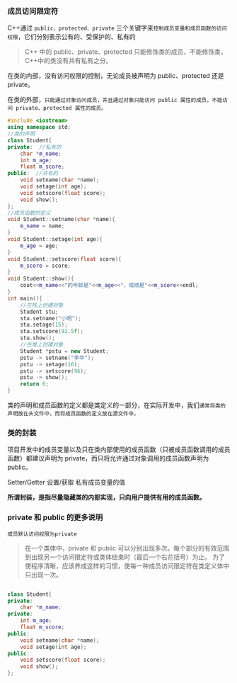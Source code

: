 ### 成员访问限定符

C++通过 `public、protected、private` 三个关键字来`控制成员变量和成员函数的访问权限`，它们分别表示公有的、受保护的、私有的

> C++ 中的 public、private、protected 只能修饰类的成员，不能修饰类，C++中的类没有共有私有之分。

在类的内部，没有访问权限的控制，无论成员被声明为 public、protected 还是 private。

在类的外部，`只能通过对象访问成员，并且通过对象只能访问 public 属性的成员，不能访问 private、protected 属性的成员。`

```c++
#include <iostream>
using namespace std;
//类的声明
class Student{
private:  //私有的
    char *m_name;
    int m_age;
    float m_score;
public:  //共有的
    void setname(char *name);
    void setage(int age);
    void setscore(float score);
    void show();
};
//成员函数的定义
void Student::setname(char *name){
    m_name = name;
}
void Student::setage(int age){
    m_age = age;
}
void Student::setscore(float score){
    m_score = score;
}
void Student::show(){
    cout<<m_name<<"的年龄是"<<m_age<<"，成绩是"<<m_score<<endl;
}
int main(){
    //在栈上创建对象
    Student stu;
    stu.setname("小明");
    stu.setage(15);
    stu.setscore(92.5f);
    stu.show();
    //在堆上创建对象
    Student *pstu = new Student;
    pstu -> setname("李华");
    pstu -> setage(16);
    pstu -> setscore(96);
    pstu -> show();
    return 0;
}
```

类的声明和成员函数的定义都是类定义的一部分，在实际开发中，我们`通常将类的声明放在头文件中，而将成员函数的定义放在源文件中。`

### 类的封装

项目开发中的成员变量以及只在类内部使用的成员函数（只被成员函数调用的成员函数）都建议声明为 private，而只将允许通过对象调用的成员函数声明为 public。

Setter/Getter 设置/获取 私有成员变量的值

**所谓封装，是指尽量隐藏类的内部实现，只向用户提供有用的成员函数。**

### private 和 public 的更多说明

`成员默认访问权限为private`

> 在一个类体中，private 和 public 可以分别出现多次。每个部分的有效范围到出现另一个访问限定符或类体结束时（最后一个右花括号）为止。
> 为了使程序清晰，应该养成这样的习惯，使每一种成员访问限定符在类定义体中只出现一次。

```c++

class Student{
private:
    char *m_name;
private:
    int m_age;
    float m_score;
public:
    void setname(char *name);
    void setage(int age);
public:
    void setscore(float score);
    void show();
};
```
